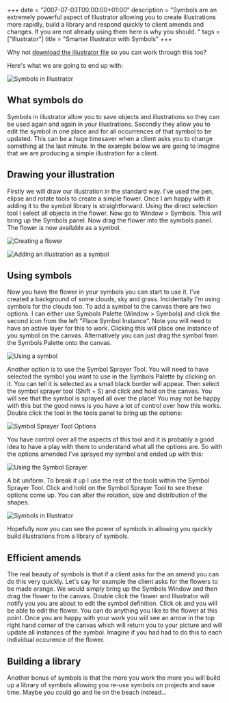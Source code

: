 +++
date = "2007-07-03T00:00:00+01:00"
description = "Symbols are an extremely powerful aspect of Illustrator allowing you to create illustrations more rapidly, build a library and respond quickly to client amends and changes. If you are not already using them here is why you should. "
tags = ["Illustrator"]
title = "Smarter Illustrator with Symbols"
+++

Why not [download the illustrator file][1] so you can work through this too?

Here's what we are going to end up with:

![Symbols in Illustrator][2]

## What symbols do

Symbols in illustrator allow you to save objects and illustrations so they can
be used again and again in your illustrations. Secondly they allow you to edit
the symbol in one place and for all occurrences of that symbol to be updated.
This can be a huge timesaver when a client asks you to change something at the
last minute. In the example below we are going to imagine that we are producing
a simple illustration for a client.

## Drawing your illustration

Firstly we will draw our illustration in the standard way. I've used the pen,
elipse and rotate tools to create a simple flower. Once I am happy with it
adding it to the symbol library is straightforward. Using the direct selection
tool I select all objects in the flower. Now go to Window > Symbols. This will
bring up the Symbols panel. Now drag the flower into the symbols panel. The
flower is now available as a symbol.

![Creating a flower][3]

![Adding an illustration as a symbol][4]

## Using symbols

Now you have the flower in your symbols you can start to use it. I've created a
background of some clouds, sky and grass. Incidentally I'm using symbols for the
clouds too. To add a symbol to the canvas there are two options. I can either
use Symbols Palette (Window > Symbols) and click the second icon from the left
"Place Symbol Instance". Note you will need to have an active layer for this to
work. Clicking this will place one instance of you symbol on the canvas.
Alternatively you can just drag the symbol from the Symbols Palette onto the
canvas.

![Using a symbol][5]

Another option is to use the Symbol Sprayer Tool. You will need to have selected
the symbol you want to use in the Symbols Palette by clicking on it. You can
tell it is selected as a small black border will appear. Then select the symbol
sprayer tool (Shift + S) and click and hold on the canvas. You will see that the
symbol is sprayed all over the place! You may not be happy with this but the
good news is you have a lot of control over how this works. Double click the
tool in the tools panel to bring up the options:

![Symbol Sprayer Tool Options][6]

You have control over all the aspects of this tool and it is probably a good
idea to have a play with them to understand what all the options are. So with
the options amended I've sprayed my symbol and ended up with this:

![Using the Symbol Sprayer][7]

A bit uniform. To break it up I use the rest of the tools within the Symbol
Sprayer Tool. Click and hold on the Symbol Sprayer Tool to see these options
come up. You can alter the rotation, size and distribution of the shapes.

![Symbols in Illustrator][2]

Hopefully now you can see the power of symbols in allowing you quickly build
illustrations from a library of symbols.

## Efficient amends

The real beauty of symbols is that if a client asks for the an amend you can do
this very quickly. Let's say for example the client asks for the flowers to be
made orange. We would simply bring up the Symbols Window and then drag the
flower to the canvas. Double click the flower and Illustrator will notify you
you are about to edit the symbol definition. Click ok and you will be able to
edit the flower. You can do anything you like to the flower at this point. Once
you are happy with your work you will see an arrow in the top right hand corner
of the canvas which will return you to your picture and will update all
instances of the symbol. Imagine if you had had to do this to each individual
occurence of the flower.

## Building a library

Another bonus of symbols is that the more you work the more you will build up a
library of symbols allowing you re-use symbols on projects and save time. Maybe
you could go and lie on the beach instead...

[1]: http://cdn.shapeshed.com/downloads/symbols.ai
[2]: /images/articles/symbol_final.webp
[3]: /images/articles/symbols_1.webp
[4]: /images/articles/symbols_2.webp
[5]: /images/articles/symbols_4.webp
[6]: /images/articles/sprayer_tool_options.webp
[7]: /images/articles/first_spray.webp
